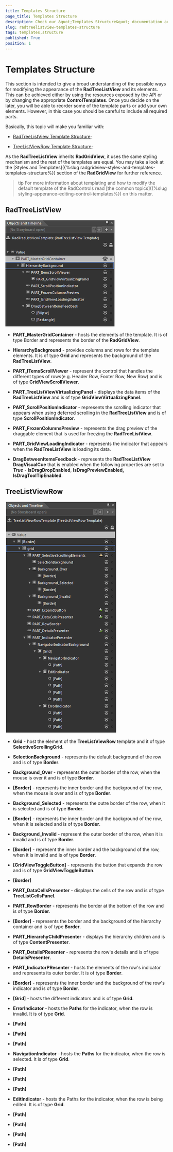 ```yaml
---
title: Templates Structure
page_title: Templates Structure
description: Check our &quot;Templates Structure&quot; documentation article for the RadTreeListView WPF control.
slug: radtreelistview-templates-structure
tags: templates,structure
published: True
position: 1
---
```


# Templates Structure



This section is intended to give a broad understanding of the possible ways for modifying the appearance of the __RadTreeListView__ and its elements. This can be achieved either by using the resources exposed by the API or by changing the appropriate __ControlTemplates__. Once you decide on the later, you will be able to reorder some of the template parts or add your own elements. However, in this case you should be careful to include all required parts. 

Basically, this topic will make you familiar with:

* [RadTreeListView Template Structure](#radtreelistview);

* [TreeListViewRow Template Structure](#treelistviewrow);

As the __RadTreeListView__ inherits __RadGridView__, it uses the same styling mechanism and the rest of the templates are equal. You may take a look at the [Styles and Templates]({%slug radgridview-styles-and-templates-templates-structure%}) section of the __RadGridView__ for further reference.
      

>tip For more information about templating and how to modify the default template of the RadControls read [the common topics]({%slug styling-apperance-editing-control-templates%}) on this matter.
      

## RadTreeListView

![](images/TreeLisView_TreeListViewStructure.png)

* **PART_MasterGridContainer** - hosts the elements of the template. It is of type Border and represents the border of the __RadGridView__.

* __HierarchyBackground__ - provides columns and rows for the template elements. It is of type __Grid__ and represents the background of the __RadTreeListView__. 

* **PART_ITemsScrollViewer** - represent the control that handles the different types of rows(e.g. Header Row, Footer Row, New Row) and is of type __GridViewScrollViewer__.

* **PART_TreeListViewVirtualizingPanel** - displays the data items of the __RadTreeListView__ and is of type __GridViewVirtualizingPanel__.

* **PART_ScrollPositionIndicator** - represents the scrolling indicator that appears when using deferred scrolling in the __RadTreeListView__ and is of type __ScrollPositionIndicator__.

* **PART_FrozenColumnsPreview** - represents the drag preview of the draggable element that is used for freezing the __RadTreeListView__.

* **PART_GridViewLoadingIndicator** - represents the indicator that appears when the __RadTreeListView__ is loading its data.

* __DragBetweenItemsFeedback__ - represents the __RadTreeListView DragVisualCue__ that is enabled when the following properties are set to ___True___ - __IsDragDropEnabled__, __IsDragPreviewEnabled, IsDragToolTipEnabled__.  

## TreeListViewRow

![](images/TreeLisView_TreeListViewRowStructure.png)



* __Grid__ - host the element of the __TreeListViewRow__ template and it of type __SelectiveScrollingGrid__.

* __SelectionBackground__ - represents the default background of the row and is of type __Border__.

* **Background_Over** - represents the outer border of the row, when the mouse is over it and is of type __Border__.

* __[Border]__ - represents the inner border and the background of the row, when the mouse is over and is of type __Border__.

* **Background_Selected** - represents the outre border of the row, when it is selected and is of type __Border__.

* __[Border]__ - represents the inner border and the background of the row, when it is selected and is of type __Border__.

* **Background_Invalid** - represent the outer border of the row, when it is invalid and is of type __Border__.

* __[Border]__ - represent the inner border and the background of the row, when it is invalid and is of type __Border__.

* __[GridViewToggleButton]__ - represents the button that expands the row and is of type __GridViewToggleButton__.

* __[Border]__ 

* **PART_DataCellsPresenter** - displays the cells of the row and is of type __TreeListCellsPanel__.

* **PART_RowBorder** - represents the border at the bottom of the row and is of type __Border__.

* __[Border]__ - represents the border and the background of the hierarchy container and is of type __Border__.

* **PART_HierarchyChildPresenter** - displays the hierarchy children and is of type __ContentPresenter__.

* **PART_DetailsPResenter** - represents the row's details and is of type __DetailsPresenter__.

* **PART_IndicatorPResenter** - hosts the elements of the row's indicator and represents its outer border. It is of type __Border__.

* __[Border]__ - represents the inner border and the background of the row's indicator and is of type __Border__.

* __[Grid]__ - hosts the different indicators and is of type __Grid__.

* __ErrorIndicator__ - hosts the __Paths__ for the indicator, when the row is invalid. It is of type __Grid__.

* __[Path]__

* __[Path]__

* __[Path]__

* __NavigationIndicator__ - hosts the __Paths__ for the indicator, when the row is selected. It is of type __Grid__.

* __[Path]__

* __[Path]__

* __[Path]__

* __EditIndicator__ - hosts the Paths for the indicator, when the row is being edited. It is of type __Grid__.

* __[Path]__
  
* __[Path]__
  
* __[Path]__
  
* __[Path]__ 


